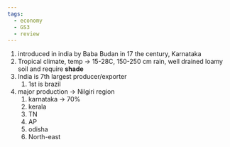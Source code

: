 ```yaml
---
tags:
  - economy
  - GS3
  - review
---
```

1. introduced in india by Baba Budan in 17 the century, Karnataka
2. Tropical climate, temp -> 15-28C, 150-250 cm rain, well drained loamy soil and require **shade**
3. India is 7th largest producer/exporter
	1. 1st is brazil
4. major production  -> Nilgiri region
	1. karnataka -> 70%
	2. kerala
	3. TN
	4. AP
	5. odisha
	6. North-east